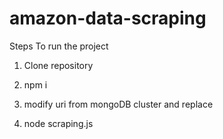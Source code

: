 # amazon-data-scraping
Steps To run the project

1. Clone repository 

2. npm i

3. modify uri from mongoDB cluster and replace <password>

4. node scraping.js

